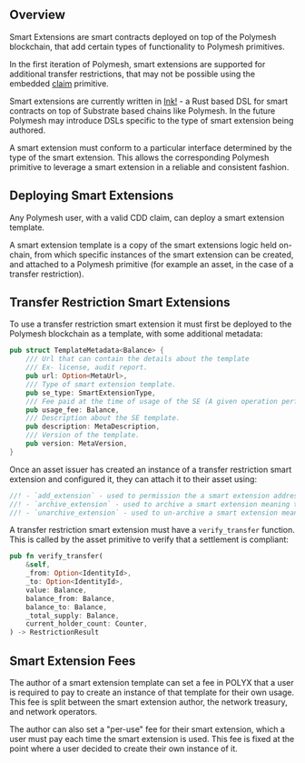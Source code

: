 ## Overview

Smart Extensions are smart contracts deployed on top of the Polymesh blockchain, that add certain types of functionality to Polymesh primitives.

In the first iteration of Polymesh, smart extensions are supported for additional transfer restrictions, that may not be possible using the embedded [claim](./compliance_manager.md) primitive.

Smart extensions are currently written in [Ink!](https://github.com/paritytech/ink) - a Rust based DSL for smart contracts on top of Substrate based chains like Polymesh. In the future Polymesh may introduce DSLs specific to the type of smart extension being authored.

A smart extension must conform to a particular interface determined by the type of the smart extension. This allows the corresponding Polymesh primitive to leverage a smart extension in a reliable and consistent fashion.

## Deploying Smart Extensions

Any Polymesh user, with a valid CDD claim, can deploy a smart extension template.

A smart extension template is a copy of the smart extensions logic held on-chain, from which specific instances of the smart extension can be created, and attached to a Polymesh primitive (for example an asset, in the case of a transfer restriction).

## Transfer Restriction Smart Extensions

To use a transfer restriction smart extension it must first be deployed to the Polymesh blockchain as a template, with some additional metadata:  

```rust
pub struct TemplateMetadata<Balance> {
    /// Url that can contain the details about the template
    /// Ex- license, audit report.
    pub url: Option<MetaUrl>,
    /// Type of smart extension template.
    pub se_type: SmartExtensionType,
    /// Fee paid at the time of usage of the SE (A given operation performed).
    pub usage_fee: Balance,
    /// Description about the SE template.
    pub description: MetaDescription,
    /// Version of the template.
    pub version: MetaVersion,
}
```

Once an asset issuer has created an instance of a transfer restriction smart extension and configured it, they can attach it to their asset using:  

```rust
//! - `add_extension` - used to permission the a smart extension address for a given ticker.
//! - `archive_extension` - used to archive a smart extension meaning the extension is not used to verify compliance
//! - `unarchive_extension` - used to un-archive a smart extension meaning the extension is now used to verify compliance
```

A transfer restriction smart extension must have a `verify_transfer` function. This is called by the asset primitive to verify that a settlement is compliant:  

```rust
pub fn verify_transfer(
    &self,
    _from: Option<IdentityId>,
    _to: Option<IdentityId>,
    value: Balance,
    balance_from: Balance,
    balance_to: Balance,
    _total_supply: Balance,
    current_holder_count: Counter,
) -> RestrictionResult
```

## Smart Extension Fees

The author of a smart extension template can set a fee in POLYX that a user is required to pay to create an instance of that template for their own usage. This fee is split between the smart extension author, the network treasury, and network operators.

The author can also set a "per-use" fee for their smart extension, which a user must pay each time the smart extension is used. This fee is fixed at the point where a user decided to create their own instance of it.
